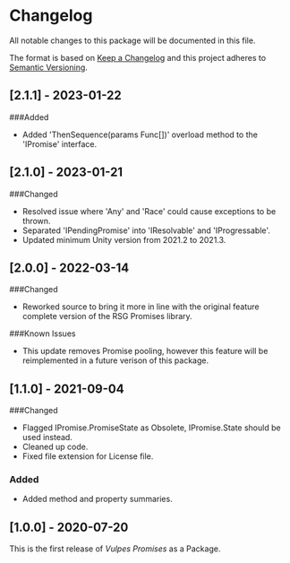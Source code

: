 # Changelog
All notable changes to this package will be documented in this file.

The format is based on [Keep a Changelog](http://keepachangelog.com/en/1.0.0/)
and this project adheres to [Semantic Versioning](http://semver.org/spec/v2.0.0.html).

## [2.1.1] - 2023-01-22
###Added
- Added 'ThenSequence(params Func<IPromise>[])' overload method to the 'IPromise' interface.

## [2.1.0] - 2023-01-21
###Changed
- Resolved issue where 'Any' and 'Race' could cause exceptions to be thrown.
- Separated 'IPendingPromise' into 'IResolvable' and 'IProgressable'.
- Updated minimum Unity version from 2021.2 to 2021.3.

## [2.0.0] - 2022-03-14
###Changed
- Reworked source to bring it more in line with the original feature complete version of the RSG Promises library.

###Known Issues
- This update removes Promise pooling, however this feature will be reimplemented in a future verison of this package.

## [1.1.0] - 2021-09-04
###Changed
- Flagged IPromise.PromiseState as Obsolete, IPromise.State should be used instead.
- Cleaned up code.
- Fixed file extension for License file.

### Added
- Added method and property summaries.

## [1.0.0] - 2020-07-20
This is the first release of *Vulpes Promises* as a Package.